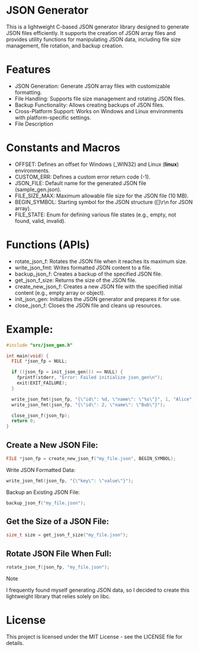 # JSON Generator
This is a lightweight C-based JSON generator library designed to generate JSON files efficiently. It supports the creation of JSON array files and provides utility functions for manipulating JSON data, including file size management, file rotation, and backup creation.

# Features
- JSON Generation: Generate JSON array files with customizable formatting.
- File Handling: Supports file size management and rotating JSON files.
- Backup Functionality: Allows creating backups of JSON files.
- Cross-Platform Support: Works on Windows and Linux environments with platform-specific settings.
- File Description
# Constants and Macros
- OFFSET: Defines an offset for Windows (_WIN32) and Linux (__linux__) environments.
- CUSTOM_ERR: Defines a custom error return code (-1).
- JSON_FILE: Default name for the generated JSON file (sample_gen.json).
- FILE_SIZE_MAX: Maximum allowable file size for the JSON file (10 MB).
- BEGIN_SYMBOL: Starting symbol for the JSON structure ([]\r\n for JSON array).
- FILE_STATE: Enum for defining various file states (e.g., empty, not found, valid, invalid).
# Functions (APIs)
- rotate_json_f: Rotates the JSON file when it reaches its maximum size.
- write_json_fmt: Writes formatted JSON content to a file.
- backup_json_f: Creates a backup of the specified JSON file.
- get_json_f_size: Returns the size of the JSON file.
- create_new_json_f: Creates a new JSON file with the specified initial content (e.g., empty array or object).
- init_json_gen: Initializes the JSON generator and prepares it for use.
- close_json_f: Closes the JSON file and cleans up resources.

# Example:
```c
#include "src/json_gen.h"

int main(void) {
  FILE *json_fp = NULL;

  if ((json_fp = init_json_gen()) == NULL) {
    fprintf(stderr, "Error: Failed initialize json_gen\n");
    exit(EXIT_FAILURE);
  }

  write_json_fmt(json_fp, "{\"id\": %d, \"name\": \"%s\"}", 1, "Alice");
  write_json_fmt(json_fp, "{\"id\": 2, \"name\": \"Bub\"}");

  close_json_f(json_fp);
  return 0;
}
```
## Create a New JSON File:
```c
FILE *json_fp = create_new_json_f("my_file.json", BEGIN_SYMBOL);
```

Write JSON Formatted Data:
```c
write_json_fmt(json_fp, "{\"key\": \"value\"}");
```

Backup an Existing JSON File:
```c
backup_json_f("my_file.json");
```

## Get the Size of a JSON File:
```c
size_t size = get_json_f_size("my_file.json");
```
## Rotate JSON File When Full:
```c
rotate_json_f(json_fp, "my_file.json");
```
> [!NOTE]
> I frequently found myself generating JSON data, so I decided to create this lightweight library that relies solely on libc.

# License
This project is licensed under the MIT License - see the LICENSE file for details.
